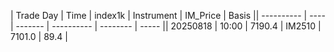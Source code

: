 | Trade Day  | Time | index1k | Instrument | IM_Price | Basis || ---------- | ---- | ------- | ---------- | -------- | ----- || 20250818 | 10:00 | 7190.4 | IM2510 | 7101.0 | 89.4 | 
